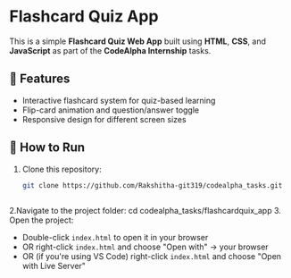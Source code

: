 # Flashcard Quiz App

This is a simple **Flashcard Quiz Web App** built using **HTML**, **CSS**, and **JavaScript** as part of the **CodeAlpha Internship** tasks.

## 🔹 Features
- Interactive flashcard system for quiz-based learning
- Flip-card animation and question/answer toggle
- Responsive design for different screen sizes

## 🚀 How to Run

1. Clone this repository:
   ```bash
   git clone https://github.com/Rakshitha-git319/codealpha_tasks.git
  
2.Navigate to the project folder:
cd codealpha_tasks/flashcardquix_app
3. Open the project:
   - Double-click `index.html` to open it in your browser  
   - OR right-click `index.html` and choose "Open with" → your browser  
   - OR (if you're using VS Code) right-click `index.html` and choose "Open with Live Server"

